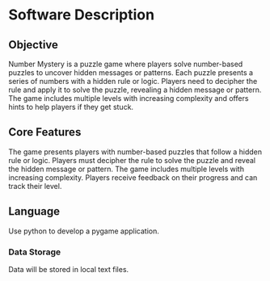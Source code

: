# Software Description

## Objective

Number Mystery is a puzzle game where players solve number-based puzzles to uncover hidden messages or patterns. Each puzzle presents a series of numbers with a hidden rule or logic. Players need to decipher the rule and apply it to solve the puzzle, revealing a hidden message or pattern. The game includes multiple levels with increasing complexity and offers hints to help players if they get stuck.

## Core Features

The game presents players with number-based puzzles that follow a hidden rule or logic.
Players must decipher the rule to solve the puzzle and reveal the hidden message or pattern.
The game includes multiple levels with increasing complexity.
Players receive feedback on their progress and can track their level.

## Language

Use python to develop a pygame application.
### Data Storage

Data will be stored in local text files.